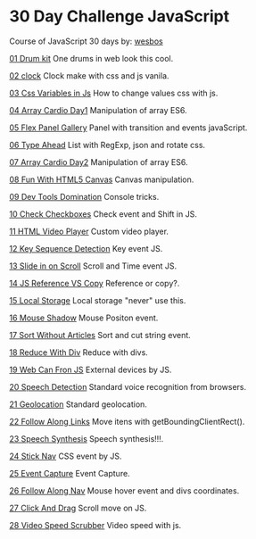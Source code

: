# 30 Day Challenge JavaScript
Course of JavaScript 30 days by: [wesbos](https://javascript30.com/)

[01 Drum kit](https://bonbj.github.io/30DayChallengeJavaScript.github.io/01-DrumKit/) One drums in web look this cool.

[02 clock](https://bonbj.github.io/30DayChallengeJavaScript.github.io/02-Clock/) Clock make with css and js vanila.

[03 Css Variables in Js](https://bonbj.github.io/30DayChallengeJavaScript.github.io/03-CssVariablesAndJs/) How to change values css with js.

[04 Array Cardio Day1](https://bonbj.github.io/30DayChallengeJavaScript.github.io/04-ArrayCardioDay1/) Manipulation of array ES6.

[05 Flex Panel Gallery](https://bonbj.github.io/30DayChallengeJavaScript.github.io/05-FlexPanelGallery/) Panel with transition and events javaScript.

[06 Type Ahead](https://bonbj.github.io/30DayChallengeJavaScript.github.io/06-TypeAhead/) List with RegExp, json and rotate css.

[07 Array Cardio Day2](https://bonbj.github.io/30DayChallengeJavaScript.github.io/07-ArrayCardioDay2/) Manipulation of array ES6.

[08 Fun With HTML5 Canvas](https://bonbj.github.io/30DayChallengeJavaScript.github.io/08-FunWithHTML5Canvas/) Canvas manipulation.

[09 Dev Tools Domination](https://bonbj.github.io/30DayChallengeJavaScript.github.io/09-DevToolsDomination/) Console tricks.

[10 Check Checkboxes](https://bonbj.github.io/30DayChallengeJavaScript.github.io/10-CheckCheckboxes/) Check event and Shift in JS.

[11 HTML Video Player](https://bonbj.github.io/30DayChallengeJavaScript.github.io/11-HTMLVideoPlayer/) Custom video player.

[12 Key Sequence Detection](https://bonbj.github.io/30DayChallengeJavaScript.github.io/12-KeySequenceDetection/) Key event JS.

[13 Slide in on Scroll](https://bonbj.github.io/30DayChallengeJavaScript.github.io/13-SlideInOnScroll/) Scroll and Time event JS.

[14 JS Reference VS Copy](https://bonbj.github.io/30DayChallengeJavaScript.github.io/14-JSReferenceVsCopy/) Reference or copy?.

[15 Local Storage](https://bonbj.github.io/30DayChallengeJavaScript.github.io/15-LocalStorage/) Local storage "never" use this.

[16 Mouse Shadow](https://bonbj.github.io/30DayChallengeJavaScript.github.io/16-MouseShadow/) Mouse Positon event.

[17 Sort Without Articles](https://bonbj.github.io/30DayChallengeJavaScript.github.io/17-SortWithoutArticles/) 
Sort and cut string event.

[18 Reduce With Div](https://bonbj.github.io/30DayChallengeJavaScript.github.io/18-ReduceWithDiv/) Reduce with divs.

[19 Web Can Fron JS](https://bonbj.github.io/30DayChallengeJavaScript.github.io/19-WebCanFronJS/) External devices by JS.

[20 Speech Detection](https://bonbj.github.io/30DayChallengeJavaScript.github.io/20-SpeechDetection/) Standard voice recognition from browsers.

[21 Geolocation](https://bonbj.github.io/30DayChallengeJavaScript.github.io/21-Geolocation/) Standard geolocation.

[22 Follow Along Links](https://bonbj.github.io/30DayChallengeJavaScript.github.io/22-FollowAlongLinks/) Move itens with getBoundingClientRect().

[23 Speech Synthesis](https://bonbj.github.io/30DayChallengeJavaScript.github.io/23-SpeechSynthesis/) Speech synthesis!!!.

[24 Stick Nav](https://bonbj.github.io/30DayChallengeJavaScript.github.io/24-StickNav/) CSS event by JS.

[25 Event Capture](https://bonbj.github.io/30DayChallengeJavaScript.github.io/25-EventCapture/) Event Capture.

[26 Follow Along Nav](https://bonbj.github.io/30DayChallengeJavaScript.github.io/26-FollowAlongNav/) Mouse hover event and divs coordinates.

[27 Click And Drag](https://bonbj.github.io/30DayChallengeJavaScript.github.io/27-ClickAndDrag/) Scroll move on JS.

[28 Video Speed Scrubber](https://bonbj.github.io/30DayChallengeJavaScript.github.io/28-VideoSpeedScrubber/) Video speed with js.